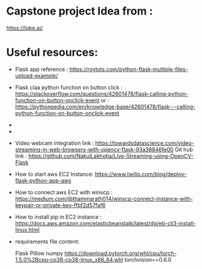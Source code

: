 # Capstone project Idea from : 

https://lobe.ai/





# Useful resources:

* Flask app reference :  https://roytuts.com/python-flask-multiple-files-upload-example/

* Flask claa python function on button click : https://stackoverflow.com/questions/42601478/flask-calling-python-function-on-button-onclick-event
  or : https://pythonpedia.com/en/knowledge-base/42601478/flask---calling-python-function-on-button-onclick-event

* 

* 

* Video webcam integration link : https://towardsdatascience.com/video-streaming-in-web-browsers-with-opencv-flask-93a38846fe00
  Git hub link : https://github.com/NakulLakhotia/Live-Streaming-using-OpenCV-Flask

* How to start aws EC2 Instance: https://www.twilio.com/blog/deploy-flask-python-app-aws 

* How to connect aws EC2 with winscp : https://medium.com/@thammarath014/winscp-connect-instance-with-keypair-or-private-key-ffbf2d57faf6

* How to install pip in EC2 instance : https://docs.aws.amazon.com/elasticbeanstalk/latest/dg/eb-cli3-install-linux.html

* requirements file content:

  Flask
  Pillow
  numpy
  https://download.pytorch.org/whl/cpu/torch-1.5.0%2Bcpu-cp38-cp38-linux_x86_64.whl
  torchvision==0.6.0